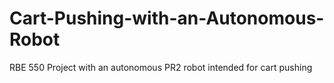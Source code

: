 # Cart-Pushing-with-an-Autonomous-Robot
RBE 550 Project with an autonomous PR2 robot intended for cart pushing
